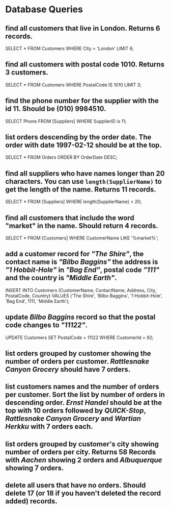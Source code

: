 # Database Queries

## find all customers that live in London. Returns 6 records.

SELECT * FROM Customers
WHERE City = 'London'
LIMIT 6;

## find all customers with postal code 1010. Returns 3 customers.

SELECT * FROM Customers
WHERE PostalCode IS 1010
LIMIT 3;

## find the phone number for the supplier with the id 11. Should be (010) 9984510.

SELECT Phone FROM [Suppliers]
WHERE SupplierID is 11;

## list orders descending by the order date. The order with date 1997-02-12 should be at the top.

SELECT * FROM Orders
ORDER BY OrderDate DESC;

## find all suppliers who have names longer than 20 characters. You can use `length(SupplierName)` to get the length of the name. Returns 11 records.

SELECT * FROM [Suppliers]
WHERE length(SupplierName) > 20;

## find all customers that include the word "market" in the name. Should return 4 records.

SELECT * FROM [Customers]
WHERE CustomerName LIKE '%market%';

## add a customer record for _"The Shire"_, the contact name is _"Bilbo Baggins"_ the address is _"1 Hobbit-Hole"_ in _"Bag End"_, postal code _"111"_ and the country is _"Middle Earth"_.

INSERT INTO Customers (CustomerName, ContactName, Address, City, PostalCode, Country)
VALUES ('The Shire', 'Bilbo Baggins', '1 Hobbit-Hole', 'Bag End', 1111, 'Middle Earth');

## update _Bilbo Baggins_ record so that the postal code changes to _"11122"_.

UPDATE Customers SET PostalCode = 11122
WHERE CustomerId = 92;

## list orders grouped by customer showing the number of orders per customer. _Rattlesnake Canyon Grocery_ should have 7 orders.

## list customers names and the number of orders per customer. Sort the list by number of orders in descending order. _Ernst Handel_ should be at the top with 10 orders followed by _QUICK-Stop_, _Rattlesnake Canyon Grocery_ and _Wartian Herkku_ with 7 orders each.

## list orders grouped by customer's city showing number of orders per city. Returns 58 Records with _Aachen_ showing 2 orders and _Albuquerque_ showing 7 orders.

## delete all users that have no orders. Should delete 17 (or 18 if you haven't deleted the record added) records.
